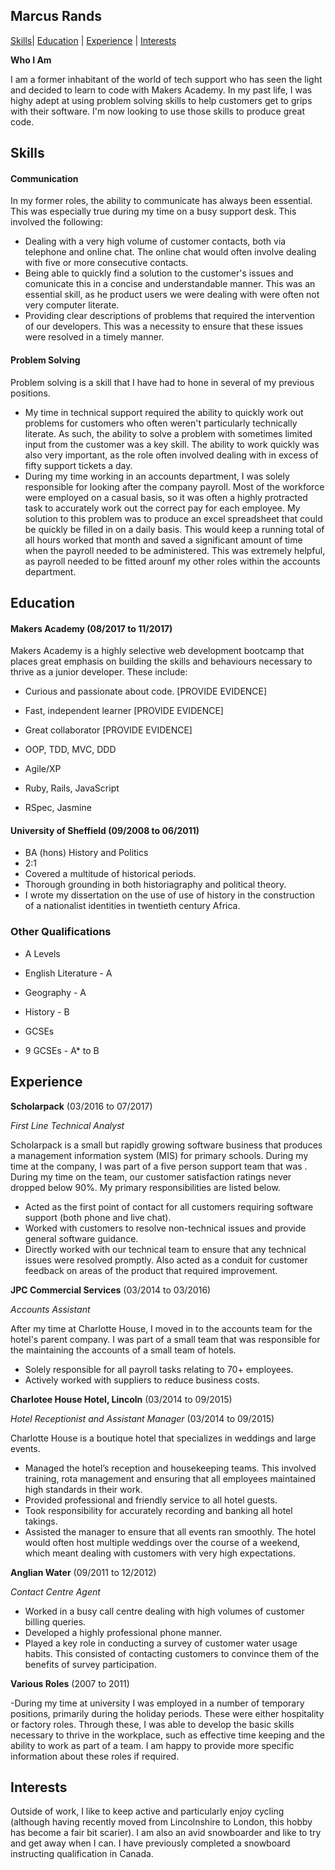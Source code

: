 ## Marcus Rands

[Skills](#Skills)| [Education](#Education) | [Experience](#Experience) | [Interests](#Interests)

**Who I Am**

I am a former inhabitant of the world of tech support who has seen the light and decided to learn to code with Makers Academy. In my past life, I was highy adept at using problem solving skills to help customers get to grips with their software. I'm now looking to use those skills to produce great code.

## Skills

#### Communication

In my former roles, the ability to communicate has always been essential. This was especially true during my time on a busy support desk. This involved the following:

- Dealing with a very high volume of customer contacts, both via telephone and online chat. The online chat would often involve dealing with five or more consecutive contacts.
- Being able to quickly find a solution to the customer's issues and comunicate this in a concise and understandable manner. This was an essential skill, as he product users we were dealing with were often not very computer literate.
- Providing clear descriptions of problems that required the intervention of our developers. This was a necessity to ensure that these issues were resolved in a timely manner.

#### Problem Solving

Problem solving is a skill that I have had to hone in several of my previous positions.

- My time in technical support required the ability to quickly work out problems for customers who often weren't particularly technically literate. As such, the ability to solve a problem with sometimes limited input from the customer was a key skill. The ability to work quickly was also very important, as the role often involved dealing with in excess of fifty support tickets a day.
- During my time working in an accounts department, I was solely responsible for looking after the company payroll. Most of the workforce were employed on a casual basis, so it was often a highly protracted task to accurately work out the correct pay for each employee. My solution to this problem was to produce an excel spreadsheet that could be quickly be filled in on a daily basis. This would keep a running total of all hours worked that month and saved a significant amount of time when the payroll needed to be administered. This was extremely helpful, as payroll needed to be fitted arounf my other roles within the accounts department.

## Education

#### Makers Academy (08/2017 to 11/2017)

Makers Academy is a highly selective web development bootcamp that places great emphasis on building the skills and behaviours necessary to thrive as a junior developer. These include: 

- Curious and passionate about code. [PROVIDE EVIDENCE]
- Fast, independent learner [PROVIDE EVIDENCE]
- Great collaborator [PROVIDE EVIDENCE]

- OOP, TDD, MVC, DDD
- Agile/XP
- Ruby, Rails, JavaScript
- RSpec, Jasmine

#### University of Sheffield (09/2008 to 06/2011)

- BA (hons) History and Politics
- 2:1
-    Covered a multitude of historical periods.
-    Thorough grounding in both historiagraphy and political theory.
-    I wrote my dissertation on the use of use of history in the construction of a nationalist identities in twentieth century Africa.

### Other Qualifications

- A Levels
- English Literature - A
- Geography - A
- History - B

- GCSEs
- 9 GCSEs - A* to B



## Experience

**Scholarpack** (03/2016 to 07/2017)    

*First Line Technical Analyst* 

Scholarpack is a small but rapidly growing software business that produces a management information system (MIS) for primary schools. During my time at the company, I was part of a five person support team that was . During my time on the team, our customer satisfaction ratings never dropped below 90%. My primary responsibilities are listed below.

- Acted as the first point of contact for all customers requiring software support (both phone and live chat).
- Worked with customers to resolve non-technical issues and provide general software guidance.
- Directly worked with our technical team to ensure that any technical issues were resolved promptly. Also acted as a conduit for customer feedback on areas of the product that required improvement.

**JPC Commercial Services** (03/2014 to 03/2016)   
 
 *Accounts Assistant* 
 
 After my time at Charlotte House, I moved in to the accounts team for the hotel's parent company. I was part of a small team that was responsible for the maintaining the accounts of a small team of hotels.
 
 - Solely responsible for all payroll tasks relating to 70+ employees.
 - Actively worked with suppliers to reduce business costs.
  
  **Charlotee House Hotel, Lincoln** (03/2014 to 09/2015)
 
 *Hotel Receptionist and Assistant Manager* (03/2014 to 09/2015)
  
  Charlotte House is a boutique hotel that specializes in weddings and large events.
 
- Managed the hotel’s reception and housekeeping teams. This involved training, rota management and ensuring that all employees maintained high standards in their work.
- Provided professional and friendly service to all hotel guests.
- Took responsibility for accurately recording and banking all hotel takings.
- Assisted the manager to ensure that all events ran smoothly. The hotel would often host multiple weddings over the course of   a weekend, which meant dealing with customers with very high expectations.

**Anglian Water** (09/2011 to 12/2012)

*Contact Centre Agent*

- Worked in a busy call centre dealing with high volumes of customer billing queries. 
- Developed a highly professional phone manner.
- Played a key role in conducting a survey of customer water usage habits. This consisted of contacting customers to convince them of the benefits of survey participation.

**Various Roles** (2007 to 2011)

-During my time at university I was employed in a number of temporary positions, primarily during the holiday periods. These were either hospitality or factory roles. Through these, I was able to develop the basic skills necessary to thrive in the workplace, such as effective time keeping and the ability to work as part of a team. I am happy to provide more specific information about these roles if required.


## Interests

Outside of work, I like to keep active and particularly enjoy cycling (although having recently moved from Lincolnshire to London, this hobby has become a fair bit scarier). I am also an avid snowboarder and like to try and get away when I can. I have previously completed a snowboard instructing qualification in Canada.

